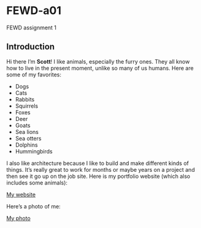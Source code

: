 # FEWD-a01
FEWD assignment 1


## Introduction


Hi there I’m **Scott**! I like animals, especially the furry ones. They all know how to live in the present moment, unlike so many of us humans. Here are some of my favorites:


* Dogs
* Cats
* Rabbits
* Squirrels
* Foxes
* Deer
* Goats
* Sea lions
* Sea otters
* Dolphins
* Hummingbirds


I also like architecture because I like to build and make different kinds of things. It’s really great to work for months or maybe years on a project and then see it go up on the job site. Here is my portfolio website (which also includes some animals):


[My website](http://www.ericsonarchitecture.com)


Here’s a photo of me:


[My photo](http://www.ericsonarchitecture.com/photo/photo_scott.jpg)

